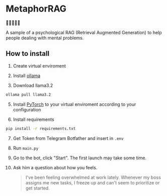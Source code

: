 # MetaphorRAG
👏🚶‍♂️👏🏰

A sample of a psychological RAG (Retrieval Augmented Generation) to help people dealing with mental problems.

## How to install

1. Create virtual enviroment

2. Install [ollama](https://ollama.com/download)

4. Download llama3.2

```bash
ollama pull llama3.2
```

5. Install [PyTorch](https://pytorch.org/get-started/locally/) to your virtual enviroment according to your configuration

6. Install requirements

```bash
pip install -r requirements.txt
```

7. Get Token from Telegram Botfather and insert in `.env`

9. Run `main.py`

10. Go to the bot, click "Start". The first launch may take some time.

11. Ask him a question about how you feels.
    > I've been feeling overwhelmed at work lately. Whenever my boss assigns me new tasks, I freeze up and can't seem to prioritize or get started.

